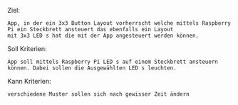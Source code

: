 Ziel:

    App, in der ein 3x3 Button Layout vorherrscht welche mittels Raspberry Pi ein Steckbrett ansteuert das ebenfalls ein Layout 
    mit 3x3 LED s hat die mit der App angesteuert werden können.
    
Soll Kriterien:
  
    App soll mittels Raspberry Pi LED s auf einem Steckbrett ansteuern können. Dabei sollen die Ausgewählten LED s leuchten.
    
    
Kann Kriterien:

    verschiedene Muster sollen sich nach gewisser Zeit ändern
